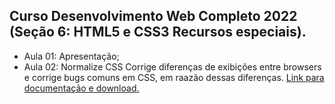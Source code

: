 ## Curso Desenvolvimento Web Completo 2022 (Seção 6: HTML5 e CSS3 Recursos especiais).

- Aula 01: Apresentação;
- Aula 02: Normalize CSS 
  Corrige diferenças de exibições entre browsers e corrige bugs comuns em CSS, em raazão dessas diferenças.
  <a href="https://necolas.github.io/normalize.css/" target="_blank">Link para documentação e download.</a>
